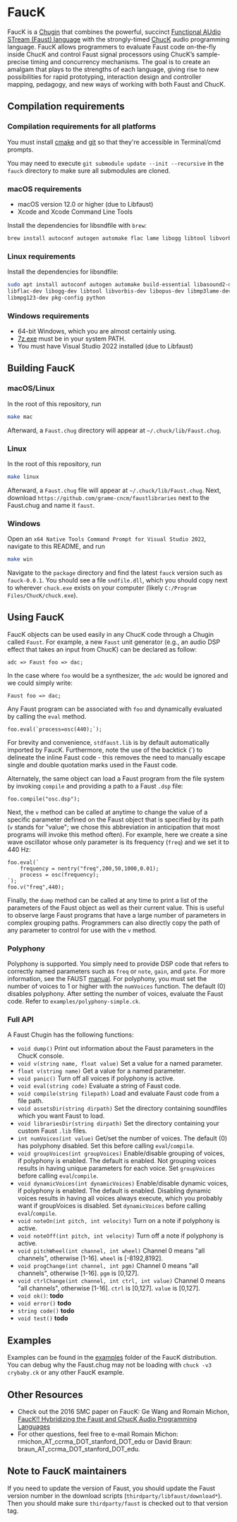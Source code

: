 # FaucK

FaucK is a [Chugin](https://github.com/ccrma/chugins) that combines the powerful, succinct [Functional AUdio STream (Faust) language](http://faust.grame.fr) with the strongly-timed [ChucK](http://chuck.stanford.edu) audio programming language. FaucK allows programmers to evaluate Faust code on-the-fly inside ChucK and control Faust signal processors using ChucK’s sample-precise timing and concurrency mechanisms. The goal is to create an amalgam that plays to the strengths of each language, giving rise to new possibilities for rapid prototyping, interaction design and controller mapping, pedagogy, and new ways of working with both Faust and ChucK.

## Compilation requirements

### Compilation requirements for all platforms

You must install [cmake](https://cmake.org/download/) and [git](https://git-scm.com/downloads) so that they're accessible in Terminal/cmd prompts.

You may need to execute `git submodule update --init --recursive` in the `fauck` directory to make sure all submodules are cloned.

### macOS requirements

* macOS version 12.0 or higher (due to Libfaust)
* Xcode and Xcode Command Line Tools

Install the dependencies for libsndfile with `brew`:

```bash
brew install autoconf autogen automake flac lame libogg libtool libvorbis opus mpg123 pkg-config
```

### Linux requirements

Install the dependencies for libsndfile:
```bash
sudo apt install autoconf autogen automake build-essential libasound2-dev \
libflac-dev libogg-dev libtool libvorbis-dev libopus-dev libmp3lame-dev \
libmpg123-dev pkg-config python
```

### Windows requirements

* 64-bit Windows, which you are almost certainly using.
* [7z.exe](https://www.7-zip.org/download.html) must be in your system PATH.
* You must have Visual Studio 2022 installed (due to Libfaust)

## Building FaucK

### macOS/Linux

In the root of this repository, run

```bash
make mac
```

Afterward, a `Faust.chug` directory will appear at `~/.chuck/lib/Faust.chug`.

### Linux

In the root of this repository, run

```bash
make linux
```

Afterward, a `Faust.chug` file will appear at `~/.chuck/lib/Faust.chug`. Next, download `https://github.com/grame-cncm/faustlibraries` next to the Faust.chug and name it `faust`.

### Windows

Open an `x64 Native Tools Command Prompt for Visual Studio 2022`, navigate to this README, and run 
```bash
make win
```

Navigate to the `package` directory and find the latest `fauck` version such as `fauck-0.0.1`. You should see a file `sndfile.dll`, which you should copy next to wherever `chuck.exe` exists on your computer (likely `C:/Program Files/ChucK/chuck.exe`).

## Using FaucK

FaucK objects can be used easily in any ChucK code through a Chugin called `Faust`. For example, a new `Faust` unit generator (e.g., an audio DSP effect that takes an input from ChucK) can be declared as follow:  

```chuck
adc => Faust foo => dac;
```

In the case where `foo` would be a synthesizer, the `adc` would be ignored and we could simply write:

```chuck
Faust foo => dac;
```

Any Faust program can be associated with `foo` and dynamically evaluated by calling the `eval` method.  

```chuck
foo.eval(`process=osc(440);`);
```

For brevity and convenience, `stdfaust.lib` is by default automatically imported by FaucK. Furthermore, note the use of the backtick (\`) to delineate the inline Faust code - this removes the need to manually escape single and double quotation marks used in the Faust code.

Alternately, the same object can load a Faust program from the file system by invoking `compile` and providing a path to a Faust `.dsp` file:

```chuck
foo.compile("osc.dsp");
```

Next, the `v` method can be called at anytime to change the value of a specific parameter defined on the Faust object that is specified by its path (`v` stands for "value"; we chose this abbreviation in anticipation that most programs will invoke this method often). For example, here we create a sine wave oscillator whose only parameter is its frequency (`freq`) and we set it to 440 Hz: 

```chuck
foo.eval(`
    frequency = nentry("freq",200,50,1000,0.01);
    process = osc(frequency);
`);
foo.v("freq",440);
```

Finally, the `dump` method can be called at any time to print a list of the parameters of the Faust object as well as their current value. This is useful to observe large Faust programs that have a large number of parameters in complex grouping paths. Programmers can also directly copy the path of any parameter to control for use with the `v` method.

### Polyphony

Polyphony is supported. You simply need to provide DSP code that refers to correctly named parameters such as `freq` or `note`, `gain`, and `gate`. For more information, see the FAUST [manual](https://faustdoc.grame.fr/manual/midi/#standard-polyphony-parameters). For polyphony, you must set the number of voices to 1 or higher with the `numVoices` function. The default (0) disables polyphony. After setting the number of voices, evaluate the Faust code. Refer to `examples/polyphony-simple.ck`.

### Full API

A Faust Chugin has the following functions:
* `void dump()` Print out information about the Faust parameters in the ChucK console.
* `void v(string name, float value)` Set a value for a named parameter.
* `float v(string name)` Get a value for a named parameter.
* `void panic()` Turn off all voices if polyphony is active.
* `void eval(string code)` Evaluate a string of Faust code.
* `void compile(string filepath)` Load and evaluate Faust code from a file path.
* `void assetsDir(string dirpath)` Set the directory containing soundfiles which you want Faust to load.
* `void librariesDir(string dirpath)` Set the directory containing your custom Faust `.lib` files.
* `int numVoices(int value)` Get/set the number of voices. The default (0) has polyphony disabled. Set this before calling `eval`/`compile`.
* `void groupVoices(int groupVoices)` Enable/disable grouping of voices, if polyphony is enabled. The default is enabled. Not grouping voices results in having unique parameters for each voice. Set `groupVoices` before calling `eval`/`compile`.
* `void dynamicVoices(int dynamicVoices)` Enable/disable dynamic voices, if polyphony is enabled. The default is enabled. Disabling dynamic voices results in having all voices always execute, which you probably want if groupVoices is disabled. Set `dynamicVoices` before calling `eval`/`compile`.
* `void noteOn(int pitch, int velocity)` Turn on a note if polyphony is active.
* `void noteOff(int pitch, int velocity)` Turn off a note if polyphony is active.
* `void pitchWheel(int channel, int wheel)` Channel 0 means "all channels", otherwise [1-16]. `wheel` is [-8192,8192].
* `void progChange(int channel, int pgm)` Channel 0 means "all channels", otherwise [1-16]. `pgm` is [0,127].
* `void ctrlChange(int channel, int ctrl, int value)` Channel 0 means "all channels", otherwise [1-16]. `ctrl` is [0,127]. `value` is [0,127].
* `void ok()`: **todo**
* `void error()` **todo**
* `string code()` **todo**
* `void test()` **todo**

## Examples

Examples can be found in the [examples](https://github.com/ccrma/chugins/tree/master/Faust/examples) folder of the FaucK distribution. You can debug why the Faust.chug may not be loading with `chuck -v3 crybaby.ck` or any other FaucK example.

## Other Resources

* Check out the 2016 SMC paper on FaucK: Ge Wang and Romain Michon, [FaucK!! Hybridizing the Faust and ChucK Audio Programming Languages](https://ccrma.stanford.edu/~rmichon/publications/doc/SMC16-fauck.pdf)
* For other questions, feel free to e-mail Romain Michon: rmichon_AT_ccrma_DOT_stanford_DOT_edu or David Braun: braun_AT_ccrma_DOT_stanford_DOT_edu.

## Note to FaucK maintainers

If you need to update the version of Faust, you should update the Faust version number in the download scripts (`thirdparty/libfaust/download*`). Then you should make sure `thirdparty/faust` is checked out to that version tag.
